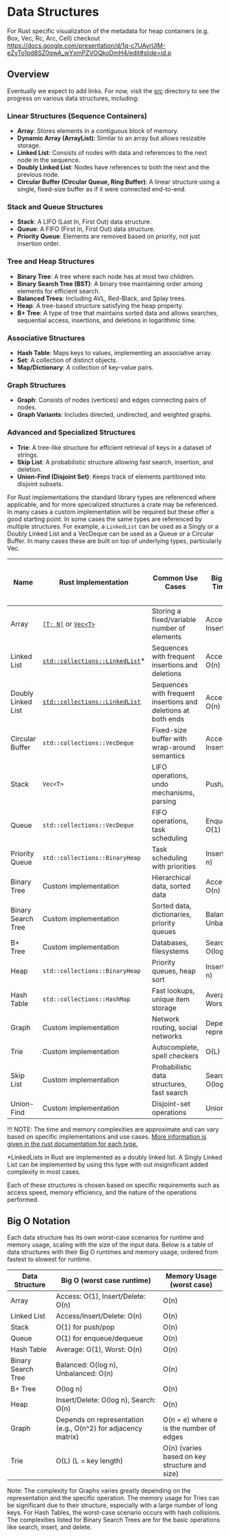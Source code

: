 # Data Structures

For Rust specific visualization of the metadata for heap containers (e.g. Box, Vec, Rc, Arc, Cell) checkout  https://docs.google.com/presentation/d/1q-c7UAyrUlM-eZyTo1pd8SZ0qwA_wYxmPZVOQkoDmH4/edit#slide=id.p

## Overview

Eventually we expect to add links. For now, visit the [src](src/data_structures/) directory to see the progress on various data structures, including:

### Linear Structures (Sequence Containers)
- **Array**: Stores elements in a contiguous block of memory.
- **Dynamic Array (ArrayList)**: Similar to an array but allows resizable storage.
- **Linked List**: Consists of nodes with data and references to the next node in the sequence.
- **Doubly Linked List**: Nodes have references to both the next and the previous node.
- **Circular Buffer (Circular Queue, Ring Buffer)**: A linear structure using a single, fixed-size buffer as if it were connected end-to-end.

### Stack and Queue Structures
- **Stack**: A LIFO (Last In, First Out) data structure.
- **Queue**: A FIFO (First In, First Out) data structure.
- **Priority Queue**: Elements are removed based on priority, not just insertion order.

### Tree and Heap Structures
- **Binary Tree**: A tree where each node has at most two children.
- **Binary Search Tree (BST)**: A binary tree maintaining order among elements for efficient search.
- **Balanced Trees**: Including AVL, Red-Black, and Splay trees.
- **Heap**: A tree-based structure satisfying the heap property.
- **B+ Tree**: A type of tree that maintains sorted data and allows searches, sequential access, insertions, and deletions in logarithmic time.

### Associative Structures
- **Hash Table**: Maps keys to values, implementing an associative array.
- **Set**: A collection of distinct objects.
- **Map/Dictionary**: A collection of key-value pairs.

### Graph Structures
- **Graph**: Consists of nodes (vertices) and edges connecting pairs of nodes.
- **Graph Variants**: Includes directed, undirected, and weighted graphs.

### Advanced and Specialized Structures
- **Trie**: A tree-like structure for efficient retrieval of keys in a dataset of strings.
- **Skip List**: A probabilistic structure allowing fast search, insertion, and deletion.
- **Union-Find (Disjoint Set)**: Keeps track of elements partitioned into disjoint subsets.

For Rust implementations the standard library types are referenced where applicable, and for more specialized structures a crate may be referenced. In many cases a custom implementation will be required but these offer a good starting point. In some cases the same types are referenced by multiple structures. For example, a `LinkedList` can be used as a Singly or a Doubly Linked List and a VecDeque can be used as a Queue or a Circular Buffer. In many cases these are built on top of underlying types, particularly Vec.

| Name                    | Rust Implementation           | Common Use Cases                         | Big O Worst Case Time Complexity | Big O Worst Case Memory Complexity |
|-------------------------|-------------------------------|------------------------------------------|----------------------------------|------------------------------------|
| Array                   | [`[T; N]`](https://doc.rust-lang.org/std/primitive.array.html) or [`Vec<T>`](https://doc.rust-lang.org/std/vec/struct.Vec.html)          | Storing a fixed/variable number of elements | Access: O(1), Insert/Delete: O(n) | O(n) |
| Linked List             | [`std::collections::LinkedList`](https://doc.rust-lang.org/std/collections/struct.LinkedList.html)* | Sequences with frequent insertions and deletions | Access/Insert/Delete: O(n)       | O(n) |
| Doubly Linked List      | [`std::collections::LinkedList`](https://doc.rust-lang.org/std/collections/struct.LinkedList.html) | Sequences with frequent insertions and deletions at both ends | Access/Insert/Delete: O(n)       | O(n) |
| Circular Buffer         | `std::collections::VecDeque`  | Fixed-size buffer with wrap-around semantics | Access: O(1), Insert/Delete: O(1) | O(n) |
| Stack                   | `Vec<T>`                      | LIFO operations, undo mechanisms, parsing | Push/Pop: O(1)                    | O(n) |
| Queue                   | `std::collections::VecDeque`  | FIFO operations, task scheduling         | Enqueue/Dequeue: O(1)             | O(n) |
| Priority Queue          | `std::collections::BinaryHeap` | Task scheduling with priorities           | Insert/Delete: O(log n)           | O(n) |
| Binary Tree             | Custom implementation         | Hierarchical data, sorted data            | Access/Insert/Delete: O(n)        | O(n) |
| Binary Search Tree      | Custom implementation         | Sorted data, dictionaries, priority queues | Balanced: O(log n), Unbalanced: O(n) | O(n) |
| B+ Tree                 | Custom implementation         | Databases, filesystems                     | Search/Insert/Delete: O(log n)    | O(n) |
| Heap                    | `std::collections::BinaryHeap` | Priority queues, heap sort                | Insert/Delete: O(log n)           | O(n) |
| Hash Table              | `std::collections::HashMap`   | Fast lookups, unique item storage         | Average: O(1), Worst: O(n)        | O(n) |
| Graph                   | Custom implementation         | Network routing, social networks          | Depends on representation         | O(n + e) |
| Trie                    | Custom implementation         | Autocomplete, spell checkers              | O(L) (L = key length)             | O(n) |
| Skip List               | Custom implementation         | Probabilistic data structures, fast search | Search/Insert/Delete: O(log n)    | O(n log n) |
| Union-Find              | Custom implementation         | Disjoint-set operations                    | Union/Find: O(log n)              | O(n) |

!!!
NOTE: The time and memory complexities are approximate and can vary based on specific implementations and use cases. [More information is given in the rust documentation for each type.](https://doc.rust-lang.org/std/collections/index.html#sequences)

*LinkedLists in Rust are implemented as a doubly linked list. A Singly Linked List can be implemented by using this type with out insignificant added complexity in most cases.

Each of these structures is chosen based on specific requirements such as access speed, memory efficiency, and the nature of the operations performed.

## Big O Notation

Each data structure has its own worst-case scenarios for runtime and memory usage, scaling with the size of the input data. Below is a table of data structures with their Big O runtimes and memory usage, ordered from fastest to slowest for runtime.

| Data Structure        | Big O (worst case runtime) | Memory Usage (worst case) |
|-----------------------|----------------------------|---------------------------|
| Array                 | Access: O(1), Insert/Delete: O(n) | O(n)                    |
| Linked List           | Access/Insert/Delete: O(n) | O(n)                    |
| Stack                 | O(1) for push/pop         | O(n)                    |
| Queue                 | O(1) for enqueue/dequeue  | O(n)                    |
| Hash Table            | Average: O(1), Worst: O(n) | O(n)                   |
| Binary Search Tree    | Balanced: O(log n), Unbalanced: O(n) | O(n)           |
| B+ Tree               | O(log n)                  | O(n)                    |
| Heap                  | Insert/Delete: O(log n), Search: O(n) | O(n)           |
| Graph                 | Depends on representation (e.g., O(n^2) for adjacency matrix) | O(n + e) where e is the number of edges |
| Trie                  | O(L) (L = key length)     | O(n) (varies based on key structure and size) |

Note: The complexity for Graphs varies greatly depending on the representation and the specific operation. The memory usage for Tries can be significant due to their structure, especially with a large number of long keys. For Hash Tables, the worst-case scenario occurs with hash collisions. The complexities listed for Binary Search Trees are for the basic operations like search, insert, and delete.